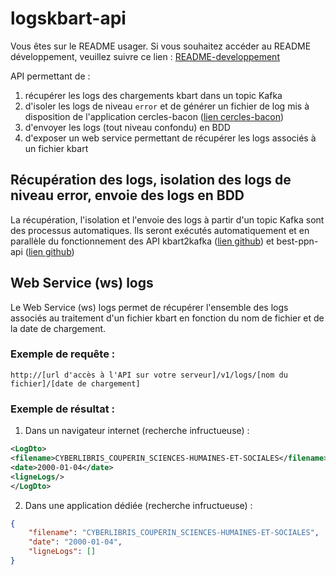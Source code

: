 # logskbart-api

Vous êtes sur le README usager. Si vous souhaitez accéder au README développement, veuillez suivre ce lien : [README-developpement](README-developpement.md)

API permettant de :
1. récupérer les logs des chargements kbart dans un topic Kafka
2. d'isoler les logs de niveau `error` et de générer un fichier de log mis à disposition de l'application cercles-bacon ([lien cercles-bacon](https://cerclesbacon.abes.fr/))
3. d'envoyer les logs (tout niveau confondu) en BDD
4. d'exposer un web service permettant de récupérer les logs associés à un fichier kbart

## Récupération des logs, isolation des logs de niveau error, envoie des logs en BDD

La récupération, l'isolation et l'envoie des logs à partir d'un topic Kafka sont des processus automatiques.
Ils seront exécutés automatiquement et en parallèle du fonctionnement des API kbart2kafka ([lien github](https://github.com/abes-esr/kbart2kafka)) et best-ppn-api ([lien github](https://github.com/abes-esr/best-ppn-api)) 

## Web Service (ws) logs
Le Web Service (ws) logs permet de récupérer l'ensemble des logs associés au traitement d'un fichier kbart en fonction du nom de fichier et de la date de chargement.

### Exemple de requête :

`http://[url d'accès à l'API sur votre serveur]/v1/logs/[nom du fichier]/[date de chargement]`

### Exemple de résultat :

1. Dans un navigateur internet (recherche infructueuse) :
```xml
<LogDto>
<filename>CYBERLIBRIS_COUPERIN_SCIENCES-HUMAINES-ET-SOCIALES</filename>
<date>2000-01-04</date>
<ligneLogs/>
</LogDto>
```

2. Dans une application dédiée (recherche infructueuse) :
```json
{
    "filename": "CYBERLIBRIS_COUPERIN_SCIENCES-HUMAINES-ET-SOCIALES",
    "date": "2000-01-04",
    "ligneLogs": []
}
```
